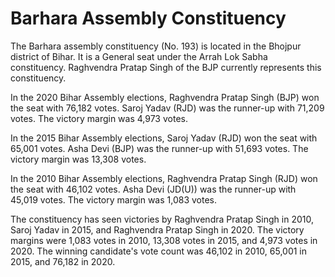 # Barhara Assembly Constituency

The Barhara assembly constituency (No. 193) is located in the Bhojpur district of Bihar. It is a General seat under the Arrah Lok Sabha constituency. Raghvendra Pratap Singh of the BJP currently represents this constituency.

In the 2020 Bihar Assembly elections, Raghvendra Pratap Singh (BJP) won the seat with 76,182 votes. Saroj Yadav (RJD) was the runner-up with 71,209 votes. The victory margin was 4,973 votes.

In the 2015 Bihar Assembly elections, Saroj Yadav (RJD) won the seat with 65,001 votes. Asha Devi (BJP) was the runner-up with 51,693 votes. The victory margin was 13,308 votes.

In the 2010 Bihar Assembly elections, Raghvendra Pratap Singh (RJD) won the seat with 46,102 votes. Asha Devi (JD(U)) was the runner-up with 45,019 votes. The victory margin was 1,083 votes.

The constituency has seen victories by Raghvendra Pratap Singh in 2010, Saroj Yadav in 2015, and Raghvendra Pratap Singh in 2020. The victory margins were 1,083 votes in 2010, 13,308 votes in 2015, and 4,973 votes in 2020. The winning candidate's vote count was 46,102 in 2010, 65,001 in 2015, and 76,182 in 2020.

